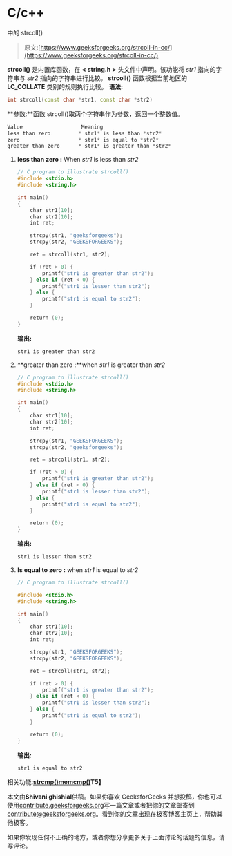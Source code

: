 # C/c++

中的 strcoll()

> 原文:[https://www.geeksforgeeks.org/strcoll-in-cc/](https://www.geeksforgeeks.org/strcoll-in-cc/)

**strcoll()** 是内置库函数，在 **< string.h >** 头文件中声明。该功能将 *str1* 指向的字符串与 *str2* 指向的字符串进行比较。 **strcoll()** 函数根据当前地区的 **LC_COLLATE** 类别的规则执行比较。
**语法:**

```cpp
int strcoll(const char *str1, const char *str2)
```

**参数:**函数 strcoll()取两个字符串作为参数，返回一个整数值。

```cpp
Value                   Meaning
less than zero         * str1* is less than *str2*
zero                   * str1* is equal to *str2*
greater than zero      * str1* is greater than *str2*
```

1.  **less than zero :** When *str1* is less than *str2*

    ```cpp
    // C program to illustrate strcoll()
    #include <stdio.h>
    #include <string.h>

    int main()
    {
        char str1[10];
        char str2[10];
        int ret;

        strcpy(str1, "geeksforgeeks");
        strcpy(str2, "GEEKSFORGEEKS");

        ret = strcoll(str1, str2);

        if (ret > 0) {
            printf("str1 is greater than str2");
        } else if (ret < 0) {
            printf("str1 is lesser than str2");
        } else {
            printf("str1 is equal to str2");
        }

        return (0);
    }
    ```

    **输出:**

    ```cpp
    str1 is greater than str2

    ```

2.  **greater than zero :**when *str1* is greater than *str2*

    ```cpp
    // C program to illustrate strcoll()
    #include <stdio.h>
    #include <string.h>

    int main()
    {
        char str1[10];
        char str2[10];
        int ret;

        strcpy(str1, "GEEKSFORGEEKS");
        strcpy(str2, "geeksforgeeks");

        ret = strcoll(str1, str2);

        if (ret > 0) {
            printf("str1 is greater than str2");
        } else if (ret < 0) {
            printf("str1 is lesser than str2");
        } else {
            printf("str1 is equal to str2");
        }

        return (0);
    }
    ```

    **输出:**

    ```cpp
    str1 is lesser than str2

    ```

3.  **Is equal to zero :** when *str1* is equal to *str2*

    ```cpp
    // C program to illustrate strcoll()

    #include <stdio.h>
    #include <string.h>

    int main()
    {
        char str1[10];
        char str2[10];
        int ret;

        strcpy(str1, "GEEKSFORGEEKS");
        strcpy(str2, "GEEKSFORGEEKS");

        ret = strcoll(str1, str2);

        if (ret > 0) {
            printf("str1 is greater than str2");
        } else if (ret < 0) {
            printf("str1 is lesser than str2");
        } else {
            printf("str1 is equal to str2");
        }

        return (0);
    }
    ```

    **输出:**

    ```cpp
    str1 is equal to str2

    ```

相关功能:**[strcmp()](https://www.geeksforgeeks.org/strcmp-in-c-cpp/)[memcmp()](https://www.geeksforgeeks.org/stdmemcmp-in-cpp/)T5】**

本文由**Shivani ghishial**供稿。如果你喜欢 GeeksforGeeks 并想投稿，你也可以使用[contribute.geeksforgeeks.org](http://www.contribute.geeksforgeeks.org)写一篇文章或者把你的文章邮寄到 contribute@geeksforgeeks.org。看到你的文章出现在极客博客主页上，帮助其他极客。

如果你发现任何不正确的地方，或者你想分享更多关于上面讨论的话题的信息，请写评论。
